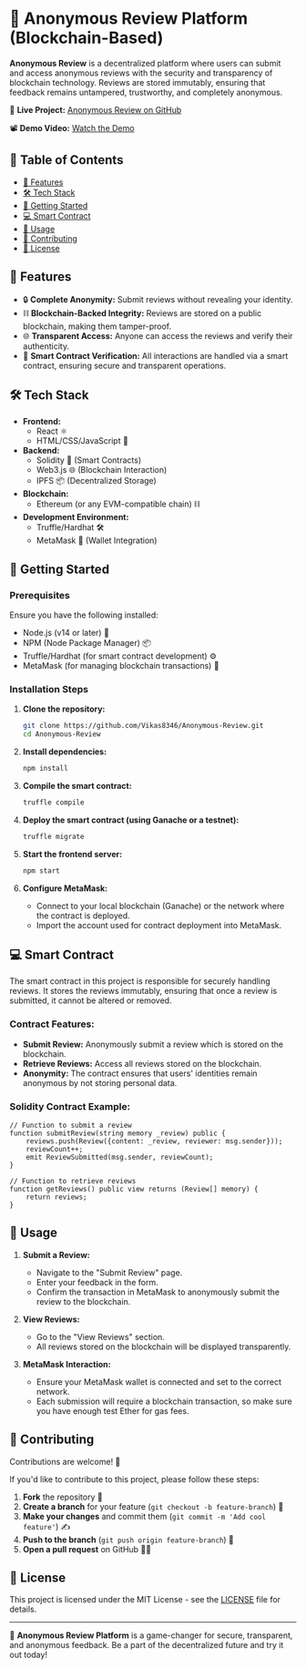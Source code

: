 
# 📝 Anonymous Review Platform (Blockchain-Based)

**Anonymous Review** is a decentralized platform where users can submit and access anonymous reviews with the security and transparency of blockchain technology. Reviews are stored immutably, ensuring that feedback remains untampered, trustworthy, and completely anonymous.

🔗 **Live Project:** [Anonymous Review on GitHub](https://github.com/Vikas8346/Anonymous-Review)

📽️ **Demo Video:** [Watch the Demo](./sample-video.mp4)

## 📖 Table of Contents
- [🌟 Features](#-features)
- [🛠️ Tech Stack](#️-tech-stack)
- [🚀 Getting Started](#-getting-started)
- [💻 Smart Contract](#-smart-contract)
- [📘 Usage](#-usage)
- [🤝 Contributing](#-contributing)
- [📜 License](#-license)

## 🌟 Features
- 🔒 **Complete Anonymity:** Submit reviews without revealing your identity.
- ⛓️ **Blockchain-Backed Integrity:** Reviews are stored on a public blockchain, making them tamper-proof.
- 🌐 **Transparent Access:** Anyone can access the reviews and verify their authenticity.
- 🧾 **Smart Contract Verification:** All interactions are handled via a smart contract, ensuring secure and transparent operations.

## 🛠️ Tech Stack
- **Frontend:**
  - React ⚛️
  - HTML/CSS/JavaScript 🎨
- **Backend:**
  - Solidity 📝 (Smart Contracts)
  - Web3.js 🌐 (Blockchain Interaction)
  - IPFS 📦 (Decentralized Storage)
- **Blockchain:**
  - Ethereum (or any EVM-compatible chain) ⛓️
- **Development Environment:**
  - Truffle/Hardhat 🛠️
  - MetaMask 🦊 (Wallet Integration)

## 🚀 Getting Started

### Prerequisites
Ensure you have the following installed:

- Node.js (v14 or later) 🌳
- NPM (Node Package Manager) 📦
- Truffle/Hardhat (for smart contract development) ⚙️
- MetaMask (for managing blockchain transactions) 🦊

### Installation Steps

1. **Clone the repository:**
   ```bash
   git clone https://github.com/Vikas8346/Anonymous-Review.git
   cd Anonymous-Review
   ```

2. **Install dependencies:**
   ```bash
   npm install
   ```

3. **Compile the smart contract:**
   ```bash
   truffle compile
   ```

4. **Deploy the smart contract (using Ganache or a testnet):**
   ```bash
   truffle migrate
   ```

5. **Start the frontend server:**
   ```bash
   npm start
   ```

6. **Configure MetaMask:**
   - Connect to your local blockchain (Ganache) or the network where the contract is deployed.
   - Import the account used for contract deployment into MetaMask.

## 💻 Smart Contract

The smart contract in this project is responsible for securely handling reviews. It stores the reviews immutably, ensuring that once a review is submitted, it cannot be altered or removed.

### Contract Features:
- **Submit Review:** Anonymously submit a review which is stored on the blockchain.
- **Retrieve Reviews:** Access all reviews stored on the blockchain.
- **Anonymity:** The contract ensures that users' identities remain anonymous by not storing personal data.

### Solidity Contract Example:
```solidity
// Function to submit a review
function submitReview(string memory _review) public {
    reviews.push(Review({content: _review, reviewer: msg.sender}));
    reviewCount++;
    emit ReviewSubmitted(msg.sender, reviewCount);
}

// Function to retrieve reviews
function getReviews() public view returns (Review[] memory) {
    return reviews;
}
```

## 📘 Usage

1. **Submit a Review:**
   - Navigate to the "Submit Review" page.
   - Enter your feedback in the form.
   - Confirm the transaction in MetaMask to anonymously submit the review to the blockchain.

2. **View Reviews:**
   - Go to the "View Reviews" section.
   - All reviews stored on the blockchain will be displayed transparently.

3. **MetaMask Interaction:**
   - Ensure your MetaMask wallet is connected and set to the correct network.
   - Each submission will require a blockchain transaction, so make sure you have enough test Ether for gas fees.

## 🤝 Contributing

Contributions are welcome! 🎉

If you'd like to contribute to this project, please follow these steps:

1. **Fork** the repository 🍴
2. **Create a branch** for your feature (`git checkout -b feature-branch`) 🌿
3. **Make your changes** and commit them (`git commit -m 'Add cool feature'`) ✍️
4. **Push to the branch** (`git push origin feature-branch`) 🚀
5. **Open a pull request** on GitHub 👨‍💻

## 📜 License

This project is licensed under the MIT License - see the [LICENSE](LICENSE) file for details.

---

🚀 **Anonymous Review Platform** is a game-changer for secure, transparent, and anonymous feedback. Be a part of the decentralized future and try it out today!


